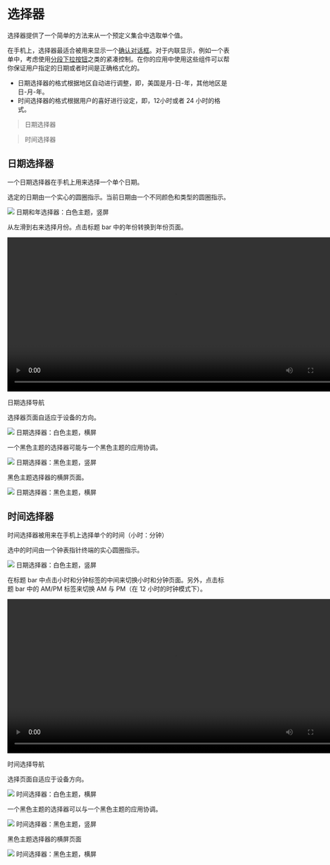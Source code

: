# 选择器   

选择器提供了一个简单的方法来从一个预定义集合中选取单个值。

在手机上，选择器最适合被用来显示一个[确认对话框](https://www.google.com/design/spec/components/dialogs.html#dialogs-confirmation-dialogs)。对于内联显示，例如一个表单中，考虑使用[分段下拉按钮](https://www.google.com/design/spec/components/buttons.html#buttons-other-buttons)之类的紧凑控制。在你的应用中使用这些组件可以帮你保证用户指定的日期或者时间是正确格式化的。

- 日期选择器的格式根据地区自动进行调整，即，美国是月-日-年，其他地区是日-月-年。
- 时间选择器的格式根据用户的喜好进行设定，即，12小时或者 24 小时的格式。

> 日期选择器

> 时间选择器

## 日期选择器   

一个日期选择器在手机上用来选择一个单个日期。

选定的日期由一个实心的圆圈指示。当前日期由一个不同颜色和类型的圆圈指示。

![](../images/8_1.png)
日期和年选择器：白色主题，竖屏

从左滑到右来选择月份。点击标题 bar 中的年份转换到年份页面。

<video crossorigin="anonymous"  loop  controls width="760" height="350">
<source src="http://materialdesign.qiniudn.com/videos/components_pickers_date_navigation_xhdpi_004.mp4">
</video>

日期选择导航

选择器页面自适应于设备的方向。

![](../images/8_2.png)
日期选择器：白色主题，横屏

一个黑色主题的选择器可能与一个黑色主题的应用协调。

![](../images/8_3.png)
日期选择器：黑色主题，竖屏

黑色主题选择器的横屏页面。

![](../images/8_4.png)
日期选择器：黑色主题，横屏


## 时间选择器   

时间选择器被用来在手机上选择单个的时间（小时：分钟）

选中的时间由一个钟表指针终端的实心圆圈指示。

![](../images/8_5.png)
日期选择器：白色主题，竖屏

在标题 bar 中点击小时和分钟标签的中间来切换小时和分钟页面。另外，点击标题 bar 中的 AM/PM 标签来切换 AM 与 PM（在 12 小时的时钟模式下）。

<video crossorigin="anonymous"  loop  controls width="760" height="350">
<source src="http://materialdesign.qiniudn.com/videos/components_pickers_time_transition.mp4">
</video>

时间选择导航

选择页面自适应于设备方向。

![](../images/8_6.png)
时间选择器：白色主题，横屏

一个黑色主题的选择器可以与一个黑色主题的应用协调。

![](../images/8_7.png)
时间选择器：黑色主题，竖屏

黑色主题选择器的横屏页面

![](../images/8_8.png)
时间选择器：黑色主题，横屏










